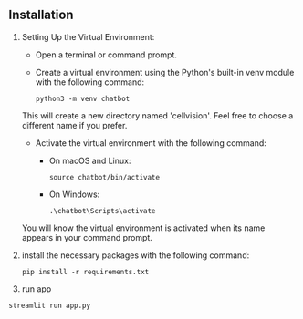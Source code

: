 ## Installation

1. Setting Up the Virtual Environment:
   - Open a terminal or command prompt.
   - Create a virtual environment using the Python's built-in venv module with the following command:
        
        ```
        python3 -m venv chatbot
        ```
        
    This will create a new directory named 'cellvision'. Feel free to choose a different name if you prefer.

    - Activate the virtual environment with the following command:
       -  On macOS and Linux:

            ```
            source chatbot/bin/activate
            ```

       -  On Windows:

            ```
            .\chatbot\Scripts\activate
            ```

    You will know the virtual environment is activated when its name appears in your command prompt.   


2. install the necessary packages with the following command:
    ```
    pip install -r requirements.txt
    ```

3. run app
```
streamlit run app.py
```